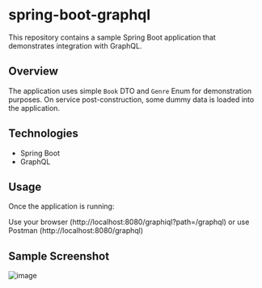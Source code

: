 # spring-boot-graphql

This repository contains a sample Spring Boot application that demonstrates integration with GraphQL.

## Overview

The application uses simple `Book` DTO and `Genre` Enum for demonstration purposes. On service post-construction, some dummy data is loaded into the application.

## Technologies

- Spring Boot
- GraphQL

## Usage
Once the application is running:

Use your browser (http://localhost:8080/graphiql?path=/graphql) or use Postman (http://localhost:8080/graphql)

## Sample Screenshot

![image](https://github.com/tanvir01/spring-boot-graphql/assets/15964741/998eb5c1-b68e-4c98-bcfe-1044c83462df)
